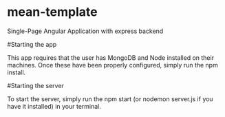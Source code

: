 # mean-template
Single-Page Angular Application with express backend

#Starting the app

This app requires that the user has MongoDB and Node installed on their machines. Once these have been properly configured, simply run the npm install.

#Starting the server

To start the server, simply run the npm start (or nodemon server.js if you have it installed) in your terminal.
